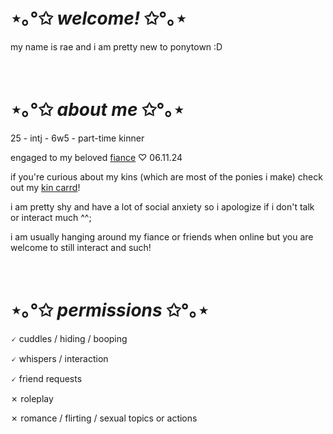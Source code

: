 # ⋆｡°✩ *welcome!* ✩°｡⋆

my name is rae and i am pretty new to ponytown :D

<br>

# ⋆｡°✩ *about me* ✩°｡⋆

25 - intj - 6w5 - part-time kinner

engaged to my beloved [fiance](https://github.com/TAKEURHEART) ♡ 06.11.24

if you're curious about my kins (which are most of the ponies i make) check out my [kin carrd](https://draegon.carrd.co/)!

i am pretty shy and have a lot of social anxiety so i apologize if i don't talk or interact much ^^;

i am usually hanging around my fiance or friends when online but you are welcome to still interact and such!

<br>

# ⋆｡°✩ *permissions* ✩°｡⋆

🗸 cuddles / hiding / booping

🗸 whispers / interaction

🗸 friend requests

✗ roleplay

✗ romance / flirting / sexual topics or actions
